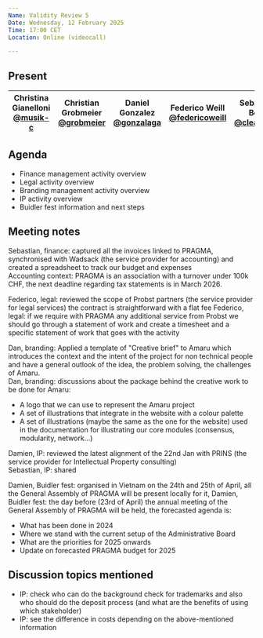 ```yaml
---
Name: Validity Review 5
Date: Wednesday, 12 February 2025
Time: 17:00 CET
Location: Online (videocall)

---
```


## Present

| Christina Gianelloni <br/> [@musik-c][] | Christian Grobmeier <br/> [@grobmeier][] | Daniel Gonzalez <br/> [@gonzalaga][] |  Federico Weill <br/> [@federicoweill][] | Sebastian Bode <br/> [@cleanerm5][]  | Damien Czapla <br/> [@Dam-CZ][] |
| ---                               | ---                                           | ---                            | ---  | ---                                                  | ---

[@musik-c]: https://github.com/musik-c
[@grobmeier]: https://github.com/grobmeier
[@federicoweill]: https://github.com/federicoweill
[@gonzalaga]: https://github.com/gonzalaga
[@cleanerm5]: https://github.com/cleanerm5
[@Dam-CZ]: https://github.com/Dam-CZ
[@däKaj]: https://github.com/pragma-org

## Agenda

- Finance management activity overview
- Legal activity overview
- Branding management activity overview
- IP activity overview
- Buidler fest information and next steps


## Meeting notes

Sebastian, finance: captured all the invoices linked to PRAGMA, synchronised with Wadsack (the service provider for accounting) and created a spreadsheet to track our budget and expenses  
Accounting context: PRAGMA is an association with a turnover under 100k CHF, the next deadline regarding tax statements is in March 2026.

Federico, legal: reviewed the scope of Probst partners (the service provider for legal services) the contract is straightforward with a flat fee
Federico, legal: if we require with PRAGMA any additional service from Probst we should go through a statement of work and create a timesheet and a specific statement of work that goes with the activity

Dan, branding: Applied a template of "Creative brief" to Amaru which introduces the context and the intent of the project for non technical people and have a general outlook of the idea, the problem solving, the challenges of Amaru.  
Dan, branding: discussions about the package behind the creative work to be done for Amaru:
- A logo that we can use to represent the Amaru project 
- A set of illustrations that integrate in the website with a colour palette 
- A set of illustrations (maybe the same as the one for the website) used in the documentation for illustrating our core modules (consensus, modularity, network...)

Damien, IP: reviewed the latest alignment of the 22nd Jan with PRINS (the service provider for Intellectual Property consulting)  
Sebastian, IP: shared 

Damien, Buidler fest: organised in Vietnam on the 24th and 25th of April, all the General Assembly of PRAGMA will be present locally for it,
Damien, Buidler fest: the day before (23rd of April) the annual meeting of the General Assembly of PRAGMA will be held, the forecasted agenda is:
- What has been done in 2024
- Where we stand with the current setup of the Administrative Board
- What are the priorities for 2025 onwards
- Update on forecasted PRAGMA budget for 2025

## Discussion topics mentioned 

- IP: check who can do the background check for trademarks and also who should do the deposit process (and what are the benefits of using which stakeholder)
- IP: see the difference in costs depending on the above-mentioned information

